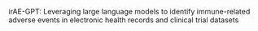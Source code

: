 irAE-GPT: Leveraging large language models to identify immune-related adverse events in electronic health records and clinical trial datasets
 
